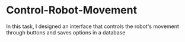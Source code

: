 # Control-Robot-Movement
In this task, I designed an interface that controls the robot's movement through buttons and saves options in a database
